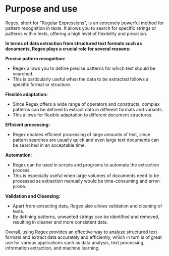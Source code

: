 # Purpose and use

Regex, short for "Regular Expressions", is an extremely powerful method for pattern recognition in texts. It allows you to search for specific strings or patterns within texts, offering a high level of flexibility and precision.&#x20;

**In terms of data extraction from structured text formats such as documents, Regex plays a crucial role for several reasons:**



**Precise pattern recognition:**&#x20;

* Regex allows you to define precise patterns for which text should be searched.
* &#x20;This is particularly useful when the data to be extracted follows a specific format or structure.

**Flexible adaptation:**&#x20;

* Since Regex offers a wide range of operators and constructs, complex patterns can be defined to extract data in different formats and variants.&#x20;
* This allows for flexible adaptation to different document structures.

**Efficient processing:**&#x20;

* Regex enables efficient processing of large amounts of text, since pattern searches are usually quick and even large text documents can be searched in an acceptable time.

**Automation:**&#x20;

* Regex can be used in scripts and programs to automate the extraction process.&#x20;
* This is especially useful when large volumes of documents need to be processed as extraction manually would be time-consuming and error-prone.

**Validation and Cleansing:**&#x20;

* Apart from extracting data, Regex also allows validation and cleaning of texts.
* By defining patterns, unwanted strings can be identified and removed, resulting in cleaner and more consistent data.

Overall, using Regex provides an effective way to analyze structured text formats and extract data accurately and efficiently, which in turn is of great use for various applications such as data analysis, text processing, information extraction, and machine learning.


